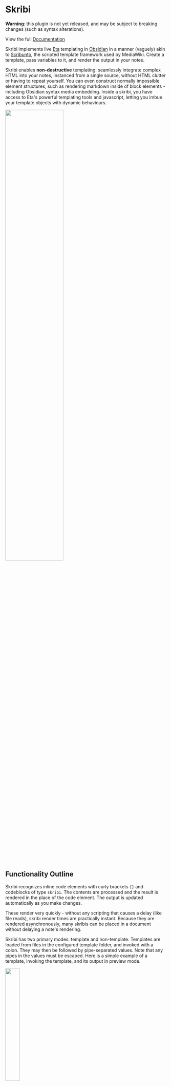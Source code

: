 # Skribi

**Warning**: this plugin is not yet released, and may be subject to breaking changes (such as syntax alterations).

View the full [Documentation](https://azulaloi.net/obsidian-skribi/)

Skribi implements live [Eta](https://eta.js.org/) templating in [Obsidian](https://obsidian.md/) in a manner (vaguely) akin to [Scribunto](https://www.mediawiki.org/wiki/Extension:Scribunto), the scripted template framework used by MediaWiki. Create a template, pass variables to it, and render the output in your notes.

Skribi enables **non-destructive** templating: seamlessly integrate complex HTML into your notes, instanced from a single source, without HTML clutter or having to repeat yourself. You can even construct normally impossible element structures, such as rendering markdown inside of block elements - including Obsidian syntax media embedding. Inside a skribi, you have access to Eta's powerful templating tools and javascript, letting you imbue your template objects with dynamic behaviours.

<img style="width: 60%;" src="https://i.imgur.com/t3i7WZg.png" />

## Functionality Outline

Skribi recognizes inline code elements with curly brackets `{}` and codeblocks of type `skribi`. The contents are processed and the result is rendered in the place of the code element. The output is updated automatically as you make changes. 

These render very quickly - without any scripting that causes a delay (like file reads), skribi render times are practically instant. Because they are rendered asynchronously, many skribis can be placed in a document without delaying a note's rendering.

Skribi has two primary modes: template and non-template. Templates are loaded from files in the configured template folder, and invoked with a colon. They may then be followed by pipe-separated values. Note that any pipes in the values must be escaped. Here is a simple example of a template, invoking the template, and its output in preview mode.

<img style="width: 30%;" src="https://i.imgur.com/RsMl56L.png"/>

But you can also use Skribi without templates, for example: ``{= sk.ctx.file.basename}`` will render the file name. See [Skribi Syntax](https://azulaloi.net/obsidian-skribi/syntax/skribi/) for the types of inline and block tags.

After being evaluated, the output is rendered to obsidian markdown, including wikilinks, images and even transclusions. Skribis inside of transclusions are processed as well. You may even invoke a skribi from within a skribi.

## Planned Features

- More ways to pass template values in other formats (rest, arrays, anonymous, etc)
- Function to export a skribi as an HTML string (for static archival or something)
- Recursion limit setting (currently locked to 5)
- Syntax highlighting (maybe)
  
## Why "Skribi"?

Skribi means 'write' in Esperanto, which is the origin of Eta's name, which means 'tiny'. Scribunto means 'they will write' in Latin. "Skribos" is a more accurate translation, but I think Skribi sounds better (pronounced 'skree-bee').
